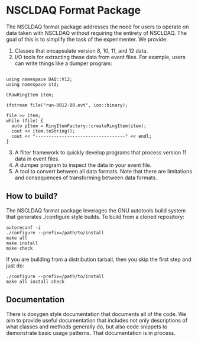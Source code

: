 NSCLDAQ Format Package
=========================

The NSCLDAQ format package addresses the need for users to operate on data
taken with NSCLDAQ without requiring the entirety of NSCLDAQ. The goal of this
is to simplify the task of the experimenter. We provide:

1. Classes that encapsulate version 8, 10, 11, and 12 data.
2. I/O tools for extracting these data from event files. For example, users can
   write things like a dumper program: 
```

using namespace DAQ::V12;
using namespace std;

CRawRingItem item; 

ifstream file("run-0012-00.evt", ios::binary);

file >> item;
while (file) {
  auto pItem = RingItemFactory::createRingItem(item);
  cout << item.toString();
  cout << "----------------------------------" << endl;
}

```
3. A filter framework to quickly develop programs that process version 11
   data in event files.
4. A dumper program to inspect the data in your event file.
5. A tool to convert between all data formats. Note that there are limitations and 
   consequences of transforming between data formats.

## How to build?


The NSCLDAQ format package leverages the GNU autotools build system that generates
./configure style builds. To build from a cloned repository:

```
autoreconf -i
./configure --prefix=/path/to/install
make all 
make install 
make check
```

If you are building from a distribution tarball, then you skip the first step and just do:

```
./configure --prefix=/path/to/install
make all install check
```

## Documentation

There is doxygen style documentation that documents all of the code. We aim to provide useful
documentation that includes not only descriptions of what classes and methods generally do, but
also code snippets to demonstrate basic usage patterns. That documentation is in process.
